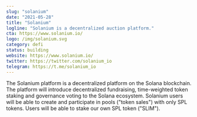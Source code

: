 ```yaml
---
slug: "solanium"
date: "2021-05-28"
title: "Solanium"
logline: "Solanium is a decentralized auction platform."
cta: https://www.solanium.io/
logo: /img/solanium.svg
category: defi
status: building
website: https://www.solanium.io/	
twitter: https://twitter.com/solanium_io
telegram: https://t.me/solanium_io	
---
```


The Solanium platform is a decentralized platform on the Solana blockchain. The platform will introduce decentralized fundraising, time-weighted token staking and governance voting to the Solana ecosystem. Solanium users will be able to create and participate in pools ("token sales") with only SPL tokens. Users will be able to stake our own SPL token ("SLIM").